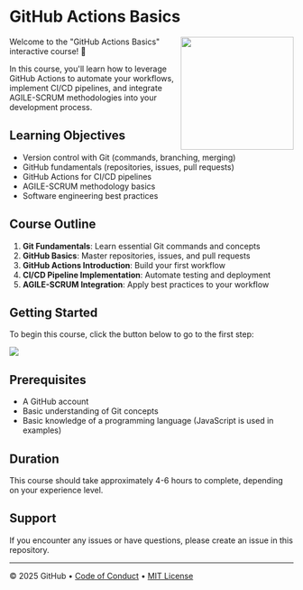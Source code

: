 # GitHub Actions Basics

<img src="https://octodex.github.com/images/hulatocat.gif" align="right" height="200px" />

Welcome to the "GitHub Actions Basics" interactive course! 🚀

In this course, you'll learn how to leverage GitHub Actions to automate your workflows, implement CI/CD pipelines, and integrate AGILE-SCRUM methodologies into your development process.

## Learning Objectives

- Version control with Git (commands, branching, merging)
- GitHub fundamentals (repositories, issues, pull requests)
- GitHub Actions for CI/CD pipelines
- AGILE-SCRUM methodology basics
- Software engineering best practices

## Course Outline

1. **Git Fundamentals**: Learn essential Git commands and concepts
2. **GitHub Basics**: Master repositories, issues, and pull requests
3. **GitHub Actions Introduction**: Build your first workflow
4. **CI/CD Pipeline Implementation**: Automate testing and deployment
5. **AGILE-SCRUM Integration**: Apply best practices to your workflow

## Getting Started

To begin this course, click the button below to go to the first step:

[![](https://img.shields.io/badge/Start%20Course-%E2%86%92-1f883d?style=for-the-badge&logo=github&labelColor=197935)](https://github.com/v-s-v-i-s-h-w-a-s/Testing-Skills/issues/1)

## Prerequisites

- A GitHub account
- Basic understanding of Git concepts
- Basic knowledge of a programming language (JavaScript is used in examples)

## Duration

This course should take approximately 4-6 hours to complete, depending on your experience level.

## Support

If you encounter any issues or have questions, please create an issue in this repository.

---

&copy; 2025 GitHub &bull; [Code of Conduct](https://www.contributor-covenant.org/version/2/1/code_of_conduct/code_of_conduct.md) &bull; [MIT License](https://gh.io/mit)

